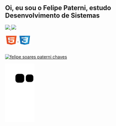 ## Oi, eu sou o Felipe Paterni, estudo Desenvolvimento de Sistemas

<div>
  <a href="https://github.com/rafaballerini">
  <img height="165em" src="https://github-readme-stats.vercel.app/api?username=felipepaterni&show_icons=true&theme=blue-green&include_all_commits=true&count_private=true"/>
  <img height="165em" src="https://github-readme-stats.vercel.app/api/top-langs/?username=felipepaterni&layout=compact&langs_count=7&theme=blue-green"/>
</div>

<div style="display: inline_block"><br>
  <img align="center" alt="Rafa-HTML" height="30" width="40" src="https://raw.githubusercontent.com/devicons/devicon/master/icons/html5/html5-original.svg">
  <img align="center" alt="Rafa-CSS" height="30" width="40" src="https://raw.githubusercontent.com/devicons/devicon/master/icons/css3/css3-original.svg">
  </div>

##
<div><a href="https://linkedin.com/in/felipe soares paterni chaves" target="blank"><img align="center" src="https://raw.githubusercontent.com/rahuldkjain/github-profile-readme-generator/master/src/images/icons/Social/linked-in-alt.svg" alt="felipe soares paterni chaves" height="30" width="40" /></a></div>

   ![Snake animation](https://github.com/FelipePaterni/FelipePaterni/blob/output/github-contribution-grid-snake.svg)


